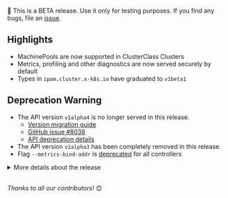🚨 This is a BETA release. Use it only for testing purposes. If you find any bugs, file an [issue](https://github.com/kubernetes-sigs/cluster-api/issues/new).

## Highlights

* MachinePools are now supported in ClusterClass Clusters
* Metrics, profiling and other diagnostics are now served securely by default
* Types in `ipam.cluster.x-k8s.io` have graduated to `v1beta1`

## Deprecation Warning

- The API version `v1alpha4` is no longer served in this release.
  - [Version migration guide](https://main.cluster-api.sigs.k8s.io/developer/providers/version-migration.html)
  - [GitHub issue #8038](https://github.com/kubernetes-sigs/cluster-api/issues/8038)
  - [API deprecation details](https://main.cluster-api.sigs.k8s.io/contributing#removal-of-v1alpha3--v1alpha4-apiversions)
- The API version `v1alpha3` has been completely removed in this release.
- Flag `--metrics-bind-addr` is [deprecated](https://github.com/kubernetes-sigs/cluster-api/pull/9264) for all controllers

<details>
<summary>More details about the release</summary>
    
:warning: **BETA RELEASE NOTES** :warning: 

## 👌 Kubernetes version support

- Management Cluster: v1.25.x -> v1.28.x
- Workload Cluster: v1.23.x -> v1.28.x

[More information about version support can be found here](https://cluster-api.sigs.k8s.io/reference/versions.html)

## Changes since v1.5.0
## :chart_with_upwards_trend: Overview
- 310 new commits merged
- 6 breaking changes :warning:
- 13 feature additions ✨
- 28 bugs fixed 🐛

## :warning: Breaking Changes
- API: Remove v1alpha3 API Version (#8997)
- API: Stop serving v1alpha4 API Versions (#8996)
- clusterctl: Improve Context handling in clusterctl (#8939)
- Dependency: Bump to controller-runtime v0.16 (#8999)
- Metrics/Logging: Implement secure diagnostics (metrics, pprof, log level changes) (#9264)
- util: Remove go-vcs dependency from releaselink tool (#9288)

## :sparkles: New Features
- API: Add validation to nested ObjectMeta fields (#8431)
- CAPD: Add config maps to CAPD RBAC (#9528)
- CAPD: Allow adding custom HA proxy config for CAPD load balancer (#8785)
- CAPD: Initialize configmap object before getting it (#9529)
- ClusterClass: Add topology-owned label to MachineHealthChecks. (#9191)
- ClusterClass: Introduce NamingStrategy and allow generating names using go templates (#9340)
- ClusterClass: Update API with ClusterClass MachinePool support (#8820)
- clusterctl: Block move with annotation (#8690)
- IPAM: Promote IPAM types to v1beta1 (#9525)
- MachinePool: Add MachinePool workers support in ClusterClass (#9016)
- MachineSet: Adjust preflight check to allow kubelet version skew of 3 for clusters running v1.28 and above (#9222)
- Release: Add automation to create release branch and tags (#9111)
- Testing/documentation: V1.28: Prepare quickstart, capd and tests for the new release including kind bump (#9160)

## :bug: Bug Fixes
- CAPBK: Certificate paths in cloud-init scripts should not use a platform-dependent path separator (#9167)
- CAPD: Delete container after failed start to work around port allocation issues (#9125)
- ClusterClass: Fix ClusterClass enqueue for ExtensionConfig (#9133)
- ClusterClass: Topology: fix namingstrategy webhook to not use uppercase characters for testing the template and align unit test to e2e test (#9425)
- Dependency: Bump golang.org/x/net to v0.13.0 (#9121)
- Dependency: Bump to docker v24.0.5-0.20230714235725-36e9e796c6fc (#9038)
- Devtools: Adding metrics container port in tilt-prepare only if it's missing (#9308)
- Devtools: Allow duplicate objects in Tiltfile (#9302)
- Devtools: Change tilt debug base image to golang (#9070)
- Devtools: Fix tilt-prepare leader-elect setting (#9315)
- Devtools: Pin Plantuml version (#9424)
- Devtools: Tilt: ensure .tiltbuild/bin directory is created early enough, add tilt troubleshooting guide (#9165)
- e2e: Drop MachinePools from Dualstack tests (#9477)
- e2e: Fix autoscaler image repo (#9353)
- e2e: Test: pin conformance image to a version which includes a fix for the dualstack tests (#9252)
- KCP: Allow to drop useExperimentalRetryJoin field from KubeadmControlPlane.kubeadmConfigSpec (#9170)
- KCP: Fix KCP Controller reconcile always return error when workload cluster is unreachable (#9342)
- KCP: Requeue KCP object if ControlPlaneComponentsHealthyCondition is not yet true (#9032)
- Machine: Retry Node delete when CCT is locked (#9570)
- MachineDeployment: MD controller: use regular random suffix for MachineSets, ensure max length 63 (#9298)
- MachineHealthCheck: Fix excessive trace logging in the machine health check controller (#9419)
- Release: Alphabetically sorting release tool output (#9055)
- Release: Deduplicating area in pr title in release notes (#9186)
- Release: Fix go install path for kpromo v4.0.4 (#9336)
- Release: Generate warning when release notes can not be generated (#9163)
- Release: Hack/release-notes: ensure relase notes tool can be used for external projects again (#9018)
- Release: Reverts pull request from cahillsf/improve-release-speed (#9465)
- util: Fix AddAnnotations for unstructured.Unstructured (#9164)

## :seedling: Others
- API: Add ClusterClass column to Cluster CRD (#9120)
- API: Add verify-import-restrictions to enforce import restrictions (#9407)
- API: Enforce import restrictions in all API packages (#9461)
- API: Move API v1beta1 webhooks to a separate package (#9047)
- API: Move docker  infrastructure experimental API v1beta1 webhooks to sepa… (#9460)
- API: Move docker infrastructure API v1beta1 webhooks to separate package (#9458)
- API: Move experimental addons API v1beta1 webhooks to separate package (#9438)
- API: Move experimental API v1beta1 webhooks to separate package (#9417)
- API: Move inmemory infrastructure API v1beta1 webhooks to separate package (#9459)
- API: Move Kubeadm API v1beta1 webhooks to separate package (#9410)
- API: Remove files and markers for Kubebuilder (#9344)
- API: Remove reliance on controller-runtime scheme builder (#9045)
- API: Remove reliance on controller-runtime scheme builder for experimental APIs (#9185)
- API: Remove reliance on controller-runtime scheme builder for remaining API groups (#9266)
- API: Remove the dependency on cluster-api/utils from addons API (#9482)
- API: Test and document controller ownerReferences (#9153)
- CAPBK: Remove Kubeadm upstream v1beta1 types (#9345)
- CAPD: Fix multi error handling in RunContainer (#9139)
- CI: Add colored-line-number output for golangci-lint action (#9147)
- CI: Add dependabot for test and hack/tools module (#9041)
- CI: Add exclude for Kustomize API to dependabot config (#9059)
- CI: Add licence-scan for pull requests (#9184)
- CI: Add loggercheck linter and fix findings (#9446)
- CI: Add verify-govulncheck and verify-vulnerabilities targets and integrate to scan action (#9144)
- CI: Bump actions/cache from 3.3.1 to 3.3.2 (#9395)
- CI: Bump actions/checkout from 4.1.0 to 4.1.1 (#9611)
- CI: Bump actions/setup-go from 4.0.1 to 4.1.0 (#9187)
- CI: Bump apidiff to v0.7.0 (#9472)
- CI: Bump golangci-lint to v1.54.1 (#9174)
- CI: Bump golangci/golangci-lint-action from 3.6.0 to 3.7.0 (#9261)
- CI: Bump tj-actions/changed-files from 39.2.2 to 39.2.4 (#9610)
- CI: Bump Trivy to v0.45.1 (#9445)
- CI: Fix .golangci.yml comments (#9499)
- CI: Ginkgolinter: forbid focus container (#9320)
- CI: Github: add edited and reopened as triggers for the GH workflow approval (#9259)
- CI: Github: add workflow to auto-approve golangci-lint if ok-to-test label is set (#9244)
- CI: Go.mod reformat to have only two require blocks (#9192)
- CI: Golangci-lint: replace deprecated local-prefixes setting for gci (#9339)
- CI: Make GO_ARCH explicit in verify_containter script (#9341)
- CI: Update actions for 1.5 and make names consistent (#9115)
- CI: Verify plantuml image generation in CI (#9363)
- ClusterCacheTracker: Add separate concurrency flag for cluster cache tracker (#9116)
- ClusterCacheTracker: Ensure Get/List calls are not getting stuck when apiserver is unreachable (#9028)
- ClusterCacheTracker: Fix accessor deletion on health check failure (#9025)
- ClusterClass: Add ownerRefs to BootstrapConfig/InfraMachinePool in classy Clusters (#9389)
- ClusterClass: Embed ssa.FilterObjectInput into HelperOption to remove duplication (#9512)
- ClusterClass: Fix some nits in Cluster topology engine tests (#9464)
- ClusterClass: Improve Cluster variable defaulting/validation errors (#9452)
- ClusterClass: Improve message for TopologyReconciledCondition (#9400)
- ClusterClass: Make ClusterClass generated object names consistent (#9254)
- ClusterClass: Minor fixes for CC+MP implementation (#9318)
- clusterctl: Check resource blocking clusterctl move during discovery (#9246)
- clusterctl: Use goproxy to check version in clusterctl (#9237)
- clusterctl: Use http get to download files from GitHub in clusterctl (#9236)
- Dependency: Bump cert-manager to v1.13.1 (#9505)
- Dependency: Bump cloud.google.com/go/storage from 1.32.0 to 1.33.0 in /hack/tools (#9423)
- Dependency: Bump controller tools to v1.13.0 (#9221)
- Dependency: Bump controller-runtime to v0.16.3 (#9592)
- Dependency: Bump conversion-gen to v0.28 (#9267)
- Dependency: Bump corefile-migration library to v1.0.21 (#9307)
- Dependency: Bump docker to v24.0.5 (#9064)
- Dependency: Bump envtest binaries to 1.28 (#9268)
- Dependency: Bump github.com/blang/semver to v4 (#9189)
- Dependency: Bump github.com/docker/distribution (#9544)
- Dependency: Bump github.com/docker/docker from 24.0.5+incompatible to 24.0.6+incompatible in /test (#9377)
- Dependency: Bump github.com/emicklei/go-restful/v3 from 3.10.2 to 3.11.0 in /test (#9272)
- Dependency: Bump github.com/evanphx/json-patch/v5 from 5.6.0 to 5.7.0 (#9397)
- Dependency: Bump github.com/google/go-cmp from 0.5.9 to 0.6.0 (#9562)
- Dependency: Bump github.com/onsi/ginkgo/v2 from 2.12.1 to 2.13.0 (#9533)
- Dependency: Bump github.com/onsi/gomega from 1.28.0 to 1.28.1 (#9608)
- Dependency: Bump github.com/prometheus/client_golang from 1.16.0 to 1.17.0 (#9517)
- Dependency: Bump github.com/spf13/viper from 1.16.0 to 1.17.0 (#9561)
- Dependency: Bump Go to v1.20.10 (#9551)
- Dependency: Bump go-github dependency to version v53 (#8995)
- Dependency: Bump go.opentelemetry.io/* dependencies (#9598)
- Dependency: Bump golang.org/x/net from 0.15.0 to 0.17.0 in /test (#9537)
- Dependency: Bump golang.org/x/oauth2 from 0.12.0 to 0.13.0 (#9534)
- Dependency: Bump golang.org/x/text from 0.12.0 to 0.13.0 (#9370)
- Dependency: Bump gomodules.xyz/jsonpatch/v2 from 2.3.0 to 2.4.0 (#9188)
- Dependency: Bump google.golang.org/api from 0.146.0 to 0.148.0 in /hack/tools (#9581)
- Dependency: Bump google.golang.org/grpc from 1.58.2 to 1.58.3 (#9607)
- Dependency: Bump kpromo to v4.0.4 (#9241)
- Dependency: Bump some dependencies in Makefile (#9549)
- Dependency: Bump the kubernetes group in /hack/tools with 2 updates (#9420)
- Dependency: Bump the kubernetes group in /hack/tools with 2 updates (#9574)
- Dependency: Bump the kubernetes group with 2 updates (#9606)
- Dependency: Bump the kubernetes group with 4 updates (#9326)
- Dependency: Bump the kubernetes group with 4 updates (#9455)
- Dependency: Bump to Go 1.20.8 (#9381)
- Dependency: Bump trivy to v0.46.0 (#9558)
- Dependency: Replace hashicorp/go-multierror with kerrors (#9175)
- Dependency: Update ensure-kubectl.sh to 1.28 (#9275)
- Devtools: Add .PHONY for doctoc target (#9148)
- Devtools: Bump CAPI visualizer to v1.2.0 (#9195)
- Devtools: Drop duplicate pprof and unused linter excludes (#9156)
- Devtools: Improve Performance dashboard (#9387)
- Devtools: Make dev cluster networking configurable (#9183)
- Devtools: Makefile: run doctoc only once (#9182)
- Devtools: Move tilt-prepare and log-push to tools/internal (#9020)
- Devtools: Observability: move metrics to config and use sidecar in kube-state-metrics (#9390)
- Devtools: Refactor docker-push* Makefile targets so users can control with ALL_DOCKER_BUILD which images are pushed (#8586)
- Devtools: Tiltfile: rename deploy_kustomizations to additional_kustomizations (#9439)
- e2e: Add back flavor to Waiter interface (#9166)
- e2e: Add CRS re-reconcile to ownerReference test (#9296)
- e2e: Add log level for kube components patch to ClusterClass (#9493)
- e2e: Add MachinePools to Topology Quickstart E2E Templates (#9393)
- e2e: Add test for ownerReference apiVersion update (#9269)
- e2e: Add test for scale testing machinery (#9510)
- e2e: Bump autoscaler to v1.28.0 (#9349)
- e2e: Drop PR-Informing test tag and job description (#9362)
- e2e: Dump all pods in e2e test clusters (#9441)
- e2e: Dump all resource information for self-hosted tests (#9547)
- e2e: Ensure finalizers are resilient on reconciliation (#9471)
- e2e: Fail tests if test env version check fails (#9388)
- e2e: Fix broken e2e test clusterclass (#9506)
- e2e: Improve labels/annotations in CAPD test ClusterClass (#9469)
- e2e: Refactor e2e ownerRef test utils (#9313)
- e2e: Test/e2e: structure resources by namespace/kind again (#9462)
- e2e: Use existing value of `SKIP_RESOURCE_CLEANUP` if set in environment (#9152)
- IPAM: Add age column to kubectl output (#9521)
- KCP: Controlplane: add a test case for syncMachines where the InfraMachine does not exist. (#8992)
- KCP: Remove disableInPlacePropagation field in KCP controller (#9099)
- KCP: Remove redundant GetRESTConfig in KCP Management.GetWorkloadCluster (#9448)
- Logging: Change default log level to 2 (#9093)
- Logging: Fix patch errors not being logged (#9224)
- Logging: Set controller-runtime logger for clusterctl (#9107)
- MachinePool: Add MachinePool Builders (#9346)
- MachinePool: Add util function to get MachinePool by label (#9219)
- Metrics: Hack/observability: add capi_machine_status_certificatesexpirydate metric (#9084)
- Metrics: Hack: bump kube-state-metrics and prometheus charts (#9352)
- Release: Add additional blocks to release note generation (#9247)
- Release: Add Release Team OWNERS file to docs/release folder (#9294)
- Release: Capitalized title in release notes (#9086)
- Release: Clarify release team vs k8s/k8s-SIGs org membership (#9089)
- Release: Exclude release trigger PRs from release notes (#9444)
- Release: Format MachineHealthCheck area in release notes (#9500)
- Release: Improve multiple areas PRs with user friendly subs (#9071)
- Release: Improve release notes formatting (#9337)
- Release: Improve release speed (#9392)
- Release: Improve release staging build speed (#9536)
- Release: Prepare main branch for v1.6 development (#9097)
- Release: Remove auto-labelling for clusterctl (#8990)
- Release: Remove extra separator after title in release notes (#9605)
- Release: Update instructions checklist to generate release notes (#9443)
- Release: Update kubebuilder-release-tools to v0.4.0 (#9531)
- Release: Update release-notes make target + corresponding doc (#9573)
- Runtime SDK: Improve ClusterClass watch for ExtensionConfigs (#9338)
- Testing: Add MachinePool test cases (#9474)
- Testing: Add MachinePool test cases to engine tests (#9373)
- Testing: Add MachinePool test cases to variables tests (#9372)
- Testing: Add MachinePools to topology upgrade test (#9502)
- Testing: Add test for required properties in clusterclass variables (#9113)
- Testing: Add unit tests for CC MP blueprint, current_state, & desired_state (#9348)
- Testing: Add unit tests for reconcile_state, cluster_controller, & conditions (#9380)
- Testing: Extend test/framework to collect workload cluster nodes (#9416)
- Testing: Replacing gomega.Equal with gomega.BeComparableTo (#9015)
- util: Adjust naming in SortForCreate implementation (#9311)
- util: Move `internal.labels` to `format` package for use by providers (#9002)
- util: Refactor SortForCreate to use sort.Slice (#9251)
- util: Remove previously deprecated code (#9136)

:book: Additionally, there have been 46 contributions to our documentation and book. (#8260, #8678, #8819, #8988, #9001, #9013, #9014, #9024, #9029, #9080, #9081, #9087, #9112, #9119, #9141, #9146, #9150, #9161, #9173, #9208, #9209, #9213, #9214, #9232, #9270, #9286, #9291, #9305, #9328, #9364, #9386, #9403, #9415, #9429, #9433, #9463, #9487, #9488, #9490, #9511, #9513, #9514, #9527, #9550, #9572, #9593) 

</details>
<br/>

_Thanks to all our contributors!_ 😊
